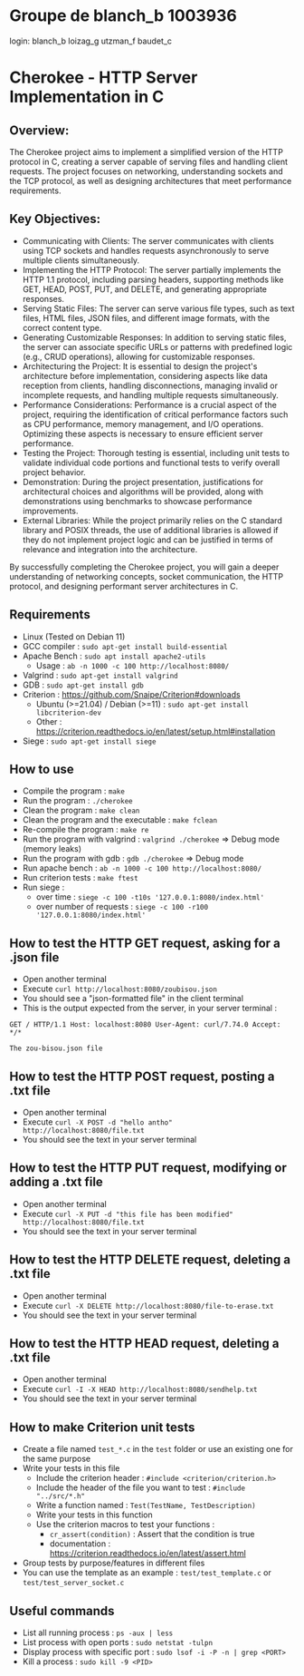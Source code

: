 # Groupe de blanch_b 1003936
login: blanch_b loizag_g utzman_f baudet_c

# Cherokee - HTTP Server Implementation in C

## Overview:
The Cherokee project aims to implement a simplified version of the HTTP protocol in C, creating a server capable of serving files and handling client requests. The project focuses on networking, understanding sockets and the TCP protocol, as well as designing architectures that meet performance requirements.

## Key Objectives:

- Communicating with Clients: The server communicates with clients using TCP sockets and handles requests asynchronously to serve multiple clients simultaneously.
- Implementing the HTTP Protocol: The server partially implements the HTTP 1.1 protocol, including parsing headers, supporting methods like GET, HEAD, POST, PUT, and DELETE, and generating appropriate responses.
- Serving Static Files: The server can serve various file types, such as text files, HTML files, JSON files, and different image formats, with the correct content type.
- Generating Customizable Responses: In addition to serving static files, the server can associate specific URLs or patterns with predefined logic (e.g., CRUD operations), allowing for customizable responses.
- Architecturing the Project: It is essential to design the project's architecture before implementation, considering aspects like data reception from clients, handling disconnections, managing invalid or incomplete requests, and handling multiple requests simultaneously.
- Performance Considerations: Performance is a crucial aspect of the project, requiring the identification of critical performance factors such as CPU performance, memory management, and I/O operations. Optimizing these aspects is necessary to ensure efficient server performance.
- Testing the Project: Thorough testing is essential, including unit tests to validate individual code portions and functional tests to verify overall project behavior.
- Demonstration: During the project presentation, justifications for architectural choices and algorithms will be provided, along with demonstrations using benchmarks to showcase performance improvements.
- External Libraries: While the project primarily relies on the C standard library and POSIX threads, the use of additional libraries is allowed if they do not implement project logic and can be justified in terms of relevance and integration into the architecture.

By successfully completing the Cherokee project, you will gain a deeper understanding of networking concepts, socket communication, the HTTP protocol, and designing performant server architectures in C.

## Requirements
- Linux (Tested on Debian 11)
- GCC compiler : `sudo apt-get install build-essential`
- Apache Bench : `sudo apt install apache2-utils`
    - Usage : `ab -n 1000 -c 100 http://localhost:8080/`
- Valgrind : `sudo apt-get install valgrind`
- GDB : `sudo apt-get install gdb`
- Criterion : https://github.com/Snaipe/Criterion#downloads 
    - Ubuntu (>=21.04) / Debian (>=11) : `sudo apt-get install libcriterion-dev`
    - Other : https://criterion.readthedocs.io/en/latest/setup.html#installation
- Siege : `sudo apt-get install siege`

## How to use
- Compile the program : `make`
- Run the program : `./cherokee`
- Clean the program : `make clean`
- Clean the program and the executable : `make fclean`
- Re-compile the program : `make re`
- Run the program with valgrind : `valgrind ./cherokee` => Debug mode (memory leaks)
- Run the program with gdb : `gdb ./cherokee` => Debug mode
- Run apache bench : `ab -n 1000 -c 100 http://localhost:8080/`
- Run criterion tests : `make ftest`
- Run siege :
    - over time : `siege -c 100 -t10s '127.0.0.1:8080/index.html'`
    - over number of requests : `siege -c 100 -r100 '127.0.0.1:8080/index.html'`

## How to test the HTTP GET request, asking for a .json file
- Open another terminal
- Execute `curl http://localhost:8080/zoubisou.json`
- You should see a "json-formatted file" in the client terminal
- This is the output expected from the server, in your server terminal :

`GET / HTTP/1.1
Host: localhost:8080
User-Agent: curl/7.74.0
Accept: */*`

`The zou-bisou.json file`

## How to test the HTTP POST request, posting a .txt file
- Open another terminal
- Execute `curl -X POST -d "hello antho" http://localhost:8080/file.txt`
- You should see the text in your server terminal

## How to test the HTTP PUT request, modifying or adding a .txt file
- Open another terminal
- Execute `curl -X PUT -d "this file has been modified" http://localhost:8080/file.txt`
- You should see the text in your server terminal

## How to test the HTTP DELETE request, deleting a .txt file
- Open another terminal
- Execute `curl -X DELETE http://localhost:8080/file-to-erase.txt`
- You should see the text in your server terminal

## How to test the HTTP HEAD request, deleting a .txt file
- Open another terminal
- Execute `curl -I -X HEAD http://localhost:8080/sendhelp.txt`
- You should see the text in your server terminal

## How to make Criterion unit tests
- Create a file named `test_*.c` in the `test` folder or use an existing one for the same purpose
- Write your tests in this file
    - Include the criterion header : `#include <criterion/criterion.h>`
    - Include the header of the file you want to test : `#include "../src/*.h"`
    - Write a function named : `Test(TestName, TestDescription)`
    - Write your tests in this function
    - Use the criterion macros to test your functions :
        - `cr_assert(condition)` : Assert that the condition is true
        - documentation : https://criterion.readthedocs.io/en/latest/assert.html
- Group tests by purpose/features in different files
- You can use the template as an example : `test/test_template.c` or `test/test_server_socket.c`

## Useful commands
- List all running process : `ps -aux | less`
- List process with open ports : `sudo netstat -tulpn`
- Display process with specific port : `sudo lsof -i -P -n | grep <PORT>`
- Kill a process : `sudo kill -9 <PID>`